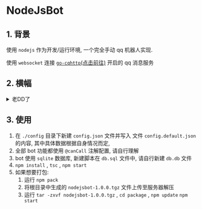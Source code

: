 # NodeJsBot

## 1. 背景

使用 `nodejs` 作为开发/运行环境, 一个完全手动 qq 机器人实现.

使用 `websocket` 连接 [`go-cqhttp`(点击前往)](https://github.com/Mrs4s/go-cqhttp) 开启的 qq 消息服务

## 2. 横幅

<details><summary>老DD了</summary>
<img src="logo.png" alt="咩真可爱" title="三字母人快爬啊啊啊啊啊" />
</details>

## 3. 使用

1. 在 `./config` 目录下新建 `config.json` 文件并写入 文件 `config.default.json` 的内容, 其中具体数据根据自身情况而定,
2. 全部 bot 功能都使用 `@canCall` 注解配置, 请自行理解
3. bot 使用 `sqlite` 数据库, 新建脚本在 `db.sql` 文件中, 请自行新建 `db.db` 文件
4. `npm install` , `tsc` , `npm start`
5. 如果想要打包:
	1. 运行 `npm pack`
	2. 将根目录中生成的 `nodejsbot-1.0.0.tgz` 文件上传至服务器解压
	3. 运行 `tar -zxvf nodejsbot-1.0.0.tgz` , `cd package` , `npm update` `npm start`

